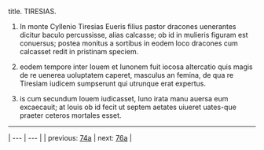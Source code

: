 title. TIRESIAS.



1. In monte Cyllenio Tiresias Eueris filius pastor dracones uenerantes dicitur baculo percussisse, alias calcasse; ob id in mulieris figuram est conuersus; postea monitus a sortibus in eodem loco dracones cum calcasset redit in pristinam speciem.



2. eodem tempore inter Iouem et Iunonem fuit iocosa altercatio quis magis de re uenerea uoluptatem caperet, masculus an femina, de qua re Tiresiam iudicem sumpserunt qui utrunque erat expertus.



3. is cum secundum Iouem iudicasset, Iuno irata manu auersa eum excaecauit; at Iouis ob id fecit ut septem aetates uiueret uates-que praeter ceteros mortales esset.



---

| --- | --- |
| previous: [74a](../74a/) | next: [76a](../76a/) |